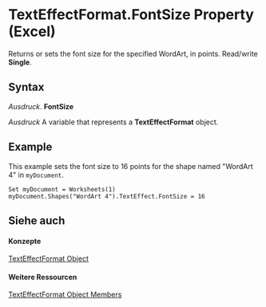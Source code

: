 
# TextEffectFormat.FontSize Property (Excel)

Returns or sets the font size for the specified WordArt, in points. Read/write  **Single**.


## Syntax

 _Ausdruck_. **FontSize**

 _Ausdruck_ A variable that represents a **TextEffectFormat** object.


## Example

This example sets the font size to 16 points for the shape named "WordArt 4" in  `myDocument`.


```
Set myDocument = Worksheets(1) 
myDocument.Shapes("WordArt 4").TextEffect.FontSize = 16
```


## Siehe auch


#### Konzepte


[TextEffectFormat Object](7fe03721-6a45-569e-add4-fc8849c99535.md)
#### Weitere Ressourcen


[TextEffectFormat Object Members](http://msdn.microsoft.com/library/10d920d6-b96f-7afa-8e27-c22ba0926146%28Office.15%29.aspx)